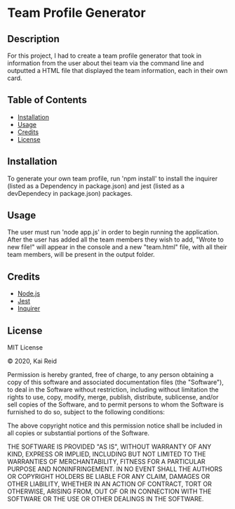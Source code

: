 # Team Profile Generator


## Description 

For this project, I had to create a team profile generator that took in information from the user about thei team via the command line and outputted a HTML file that displayed the team information, each in their own card.

## Table of Contents

* [Installation](#installation)
* [Usage](#usage)
* [Credits](#credits)
* [License](#license)

## Installation

To generate your own team profile, run 'npm install' to install the inquirer (listed as a Dependency in package.json) and jest (listed as a devDependecy in package.json) packages.

## Usage 

The user must run 'node app.js' in order to begin running the application. After the user has added all the team members they wish to add, "Wrote to new file!" will appear in the console and a new "team.html" file, with all their team members, will be present in the output folder.

## Credits

* [Node.js](https://nodejs.org/en/)
* [Jest](https://jestjs.io/)
* [Inquirer](https://www.npmjs.com/package/inquirer)

## License

MIT License

&copy; 2020, Kai Reid

Permission is hereby granted, free of charge, to any person obtaining a copy of this software and associated documentation files (the "Software"), to deal in the Software without restriction, including without limitation the rights to use, copy, modify, merge, publish, distribute, sublicense, and/or sell copies of the Software, and to permit persons to whom the Software is furnished to do so, subject to the following conditions:

The above copyright notice and this permission notice shall be included in all copies or substantial portions of the Software.

THE SOFTWARE IS PROVIDED "AS IS", WITHOUT WARRANTY OF ANY KIND, EXPRESS OR IMPLIED, INCLUDING BUT NOT LIMITED TO THE WARRANTIES OF MERCHANTABILITY, FITNESS FOR A PARTICULAR PURPOSE AND NONINFRINGEMENT. IN NO EVENT SHALL THE AUTHORS OR COPYRIGHT HOLDERS BE LIABLE FOR ANY CLAIM, DAMAGES OR OTHER LIABILITY, WHETHER IN AN ACTION OF CONTRACT, TORT OR OTHERWISE, ARISING FROM, OUT OF OR IN CONNECTION WITH THE SOFTWARE OR THE USE OR OTHER DEALINGS IN THE SOFTWARE.